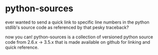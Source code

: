 
# python-sources

ever wanted to send a quick link to specific line numbers in the python stdlib's source code as referenced by that pesky traceback?

now you can! python-sources is a collection of versioned python source code from 2.6.x -> 3.5.x that is made available on github for linking and quick reference.
